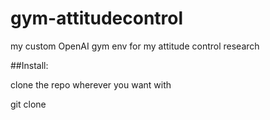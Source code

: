 # gym-attitudecontrol
my custom OpenAI gym env for my attitude control research


##Install:

clone the repo wherever you want with

git clone 
